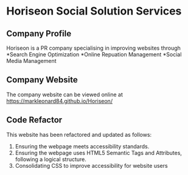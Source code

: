 # Horiseon Social Solution Services

## Company Profile

Horiseon is a PR company specialising in improving websites through
*Search Engine Optimization
*Online Repuation Management
*Social Media Management

## Company Website

The company website can be viewed online at 
https://markleonard84.github.io/Horiseon/

## Code Refactor

This website has been refactored and updated as follows:

1. Ensuring the webpage meets accessibility standards.
1. Ensuring the webpage uses HTML5 Semantic Tags and Attributes, following a logical structure.
1. Consolidating CSS to improve accessibility for website users

